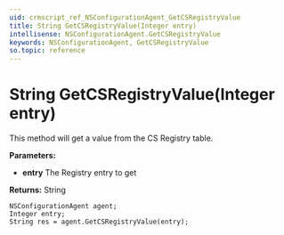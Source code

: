 ```yaml
---
uid: crmscript_ref_NSConfigurationAgent_GetCSRegistryValue
title: String GetCSRegistryValue(Integer entry)
intellisense: NSConfigurationAgent.GetCSRegistryValue
keywords: NSConfigurationAgent, GetCSRegistryValue
so.topic: reference
---
```


# String GetCSRegistryValue(Integer entry)

This method will get a value from the CS Registry table.

**Parameters:**
 - **entry** The Registry entry to get

**Returns:** String

```crmscript
NSConfigurationAgent agent;
Integer entry;
String res = agent.GetCSRegistryValue(entry);
```

